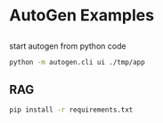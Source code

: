 # AutoGen Examples

##
start autogen from python code

```bash
python -m autogen.cli ui ./tmp/app
```

## RAG

```bash
pip install -r requirements.txt
```



